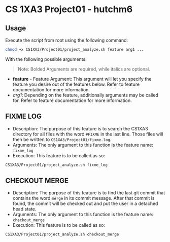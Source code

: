 # CS 1XA3 Project01 - hutchm6

## Usage

Execute the script from root using the following command:

```bash
chmod +x CS1XA3/Project01/project_analyze.sh feature arg1 ...
```

With the following possible arguments:

> Note: Bolded Arguments are required, while italics are optional.

- **feature** - Feature Argument: This argument will let you specify the feature you desire out of the features below. Refer to feature documentation for more information.
- _arg1_: Depending on the feature, additionally arguments may be called for. Refer to feature documentation for more information.

## FIXME LOG

- Description: The purpose of this feature is to search the CS1XA3 directory for all files with the word `#FIXME` in the last line. Those files will then be written to `CS1XA3/Project01/fixme.log`.
- Arguments: The only argument to this function is the feature name: `fixme_log`
- Execution: This feature is to be called as so:

```bash
CS1XA3/Project01/project_analyze.sh fixme_log
```

## CHECKOUT MERGE

- Description: The purpose of this feature is to find the last git commit that contains the word `merge` in its commit message. After that commit is found, the commit will be checked out and put the user in a detached head state.
- Arguments: The only argument to this function is the feature name: `checkout_merge`
- Execution: This feature is to be called as so:

```bash
CS1XA3/Project01/project_analyze.sh checkout_merge
```

